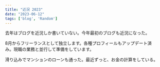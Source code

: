 ```yaml
---
title: "近況 2023"
date: "2023-06-12"
tags: ['blog', 'Random']
---
```


去年はブログを近況しか書いていない。今年最初のブログも近況になった。

8月からフリーランスとして独立します。各種プロフィールもアップデート済み。現職の業務と並行して準備をしています。  

滑り込みでマンションのローンも通った。最近ずっと、お金の計算をしている。
